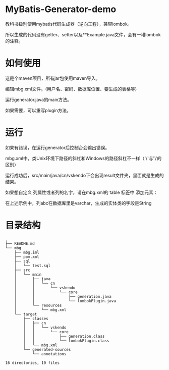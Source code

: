 # MyBatis-Generator-demo
教科书级别使用mybatis代码生成器（逆向工程），兼容lombok。

所以生成的代码没有getter、setter以及**Example.java文件，会有一堆lombok的注释。



# 如何使用

这是个maven项目，所有jar包使用maven导入。

编辑mbg.xml文件。(用户名、密码、数据库位置、要生成的表格等)

运行generator.java的main方法。

如果需要，可以重写plugin方法。

# 运行

如果有错误，在运行generator后控制台会输出错误。

mbg.xml中，类Unix环境下路径的斜杠和Windows的路径斜杠不一样（'/'与'\\'的区别）

运行成功后，src/main/java/cn/vskendo下会出现result文件夹，里面就是生成的结果。

如果想自定义 列属性或者列的名字，请在mbg.xml的 table 标签中 添加元素： 

<columnOverride column="abc" javaType="java.lang.String" jdbcType="VARCHAR" />

在上述示例中，列abc在数据库里是varchar，生成的实体类的字段是String



# 目录结构

```
.
├── README.md
└── mbg
    ├── mbg.iml
    ├── pom.xml
    ├── sql
    │   └── test.sql
    ├── src
    │   └── main
    │       ├── java
    │       │   └── cn
    │       │       └── vskendo
    │       │           └── core
    │       │               ├── generation.java
    │       │               └── lombokPlugin.java
    │       └── resources
    │           └── mbg.xml
    └── target
        ├── classes
        │   ├── cn
        │   │   └── vskendo
        │   │       └── core
        │   │           ├── generation.class
        │   │           └── lombokPlugin.class
        │   └── mbg.xml
        └── generated-sources
            └── annotations

16 directories, 10 files
```

